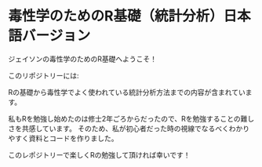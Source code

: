 # 毒性学のためのR基礎（統計分析）日本語バージョン
ジェイソンの毒性学のためのR基礎へようこそ！

このリポジトリーには:

Rの基礎から毒性学でよく使われている統計分析方法までの内容が含まれています。

私もRを勉強し始めたのは修士2年ごろからだったので、Rを勉強することの難しさを共感しています。
そのため、私が初心者だった時の視線でなるべくわかりやすく資料とコードを作りました。

このレポジトリーで楽しくRの勉強して頂ければ幸いです！

